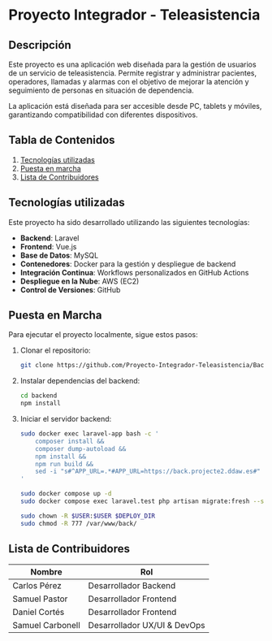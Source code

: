 # Proyecto Integrador - Teleasistencia

## Descripción

Este proyecto es una aplicación web diseñada para la gestión de usuarios de un servicio de teleasistencia. Permite registrar y administrar pacientes, operadores, llamadas y alarmas con el objetivo de mejorar la atención y seguimiento de personas en situación de dependencia.

La aplicación está diseñada para ser accesible desde PC, tablets y móviles, garantizando compatibilidad con diferentes dispositivos.

## Tabla de Contenidos

1. [Tecnologías utilizadas](#tecnologias-utilizadas)
2. [Puesta en marcha](#puesta-en-marcha)
3. [Lista de Contribuidores](#lista-de-contribuidores)

## Tecnologías utilizadas

Este proyecto ha sido desarrollado utilizando las siguientes tecnologías:

- **Backend**: Laravel
- **Frontend**: Vue.js 
- **Base de Datos**: MySQL 
- **Contenedores**: Docker para la gestión y despliegue de backend
- **Integración Continua**: Workflows personalizados en GitHub Actions
- **Despliegue en la Nube**: AWS (EC2)
- **Control de Versiones**: GitHub

## Puesta en Marcha

Para ejecutar el proyecto localmente, sigue estos pasos:

1. Clonar el repositorio:
   ```bash
   git clone https://github.com/Proyecto-Integrador-Teleasistencia/Backend.git
   ```
2. Instalar dependencias del backend:
   ```bash
   cd backend
   npm install
   ```
3. Iniciar el servidor backend:
   ```bash
   sudo docker exec laravel-app bash -c '
       composer install && 
       composer dump-autoload &&
       npm install && 
       npm run build && 
       sed -i "s#^APP_URL=.*#APP_URL=https://back.projecte2.ddaw.es#" .env
   '
   
   sudo docker compose up -d
   sudo docker compose exec laravel.test php artisan migrate:fresh --seed --force

   sudo chown -R $USER:$USER $DEPLOY_DIR
   sudo chmod -R 777 /var/www/back/ 
   ```

## Lista de Contribuidores

| Nombre         | Rol           | 
|---------------|--------------|
| Carlos Pérez      | Desarrollador Backend | 
| Samuel Pastor     | Desarrollador Frontend | 
| Daniel Cortés     | Desarrollador Frontend | 
| Samuel Carbonell     | Desarrollador UX/UI & DevOps | 


